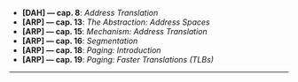 - **[DAH] — cap. 8**: _Address Translation_
- **[ARP] — cap. 13**: _The Abstraction: Address Spaces_
- **[ARP] — cap. 15**: _Mechanism: Address Translation_
- **[ARP] — cap. 16**: _Segmentation_
- **[ARP] — cap. 18**: _Paging: Introduction_
- **[ARP] — cap. 19**: _Paging: Faster Translations (TLBs)_

--------------------
